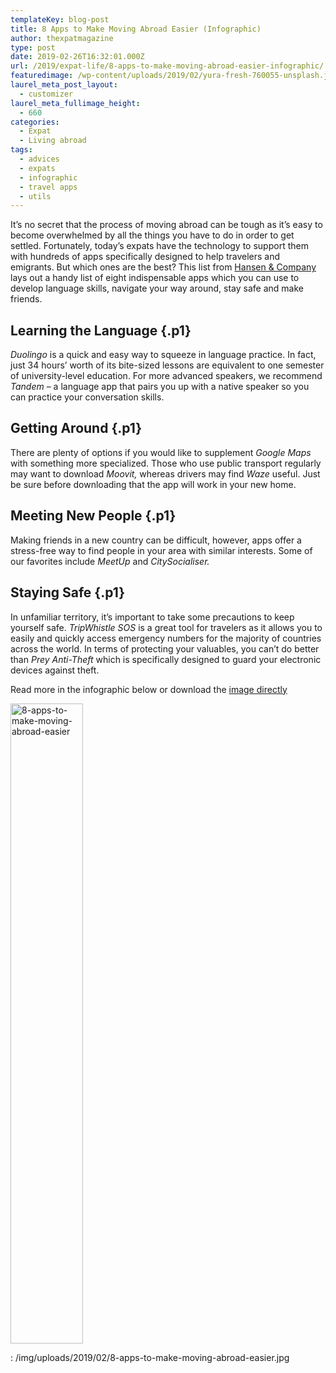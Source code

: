 ```yaml
---
templateKey: blog-post
title: 8 Apps to Make Moving Abroad Easier (Infographic)
author: thexpatmagazine
type: post
date: 2019-02-26T16:32:01.000Z
url: /2019/expat-life/8-apps-to-make-moving-abroad-easier-infographic/
featuredimage: /wp-content/uploads/2019/02/yura-fresh-760055-unsplash.jpg
laurel_meta_post_layout:
  - customizer
laurel_meta_fullimage_height:
  - 660
categories:
  - Expat
  - Living abroad
tags:
  - advices
  - expats
  - infographic
  - travel apps
  - utils
---
```


<p>
  It’s no secret that the process of moving abroad can be tough as it’s easy to become overwhelmed by all the things you have to do in order to get settled. Fortunately, today’s expats have the technology to support them with hundreds of apps specifically designed to help travelers and emigrants. But which ones are the best? This list from <a href="https://www.hansen-company.com/">Hansen & Company</a> lays out a handy list of eight indispensable apps which you can use to develop language skills, navigate your way around, stay safe and make friends.<!--more-->
</p>

## **Learning the Language** {.p1}

<p>
  <i>Duolingo</i> is a quick and easy way to squeeze in language practice. In fact, just 34 hours’ worth of its bite-sized lessons are equivalent to one semester of university-level education. For more advanced speakers, we recommend <i>Tandem</i> – a language app that pairs you up with a native speaker so you can practice your conversation skills.
</p>

## **Getting Around** {.p1}

<p>
  There are plenty of options if you would like to supplement <i>Google Maps</i> with something more specialized. Those who use public transport regularly may want to download <i>Moovit,</i> whereas drivers may find <i>Waze</i> useful. Just be sure before downloading that the app will work in your new home.
</p>

## **Meeting New People** {.p1}

<p>
  Making friends in a new country can be difficult, however, apps offer a stress-free way to find people in your area with similar interests. Some of our favorites include <i>MeetUp</i> and <i>CitySocialiser.</i>
</p>

## **Staying Safe** {.p1}

<p>
  In unfamiliar territory, it’s important to take some precautions to keep yourself safe. <i>TripWhistle SOS</i> is a great tool for travelers as it allows you to easily and quickly access emergency numbers for the majority of countries across the world. In terms of protecting your valuables, you can’t do better than <i>Prey Anti-Theft</i> which is specifically designed to guard your electronic devices against theft.
</p>

<p>
  Read more in the infographic below or download the <a href="https://www.hansen-company.com/wp-content/uploads/2018/11/8-apps-to-make-moving-abroad-easier.jpg" target="_blank" rel="noopener">image directly</a>
</p>

<img  src="/img/uploads/2019/02/8-apps-to-make-moving-abroad-easier-116x1024.jpg" alt="8-apps-to-make-moving-abroad-easier" width="116" height="1024" srcset="/img/uploads/2019/02/8-apps-to-make-moving-abroad-easier-116x1024.jpg 116w, /img/uploads/2019/02/8-apps-to-make-moving-abroad-easier-34x300.jpg 34w" sizes="(max-width: 116px) 100vw, 116px" />

: /img/uploads/2019/02/8-apps-to-make-moving-abroad-easier.jpg
